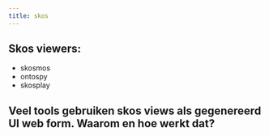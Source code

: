 ```yaml
---
title: skos
---
```


## Skos viewers:
- skosmos
- ontospy
- skosplay
## Veel tools gebruiken skos views als gegenereerd UI web form. Waarom en hoe werkt dat?
##
